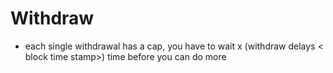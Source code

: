 # Withdraw

- each single withdrawal has a cap, you have to wait x (withdraw delays < block time stamp>) time before you can do more

